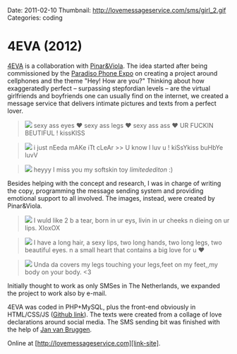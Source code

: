 Date: 2011-02-10
Thumbnail: http://lovemessageservice.com/sms/girl_2.gif
Categories: coding

# 4EVA (2012)

[4EVA][link-site] is a collaboration with [Pinar&Viola][link-collab1]. The idea started after being commissioned by the [Paradiso Phone Expo][commissioner] on creating a project around cellphones and the theme "Hey! How are you?" Thinking about how exaggeratedly perfect – surpassing stepfordian levels – are the virtual girlfriends and boyfriends one can usually find on the internet, we created a message service that delivers intimate pictures and texts from a perfect lover.


> [![](http://lovemessageservice.com/sms/girl_1.gif)][link-site] 
> sexy ass eyes ♥ sexy ass legs ♥ sexy ass ass ♥ UR FUCKIN BEUTIFUL ! kissKISS

> [![](http://lovemessageservice.com/sms/boy_16.gif)][link-site] 
> i just nEeda mAKe iTt cLeAr >>  U know l luv u ! kiSsYkiss buHbYe luvV

> [![](http://lovemessageservice.com/sms/boy_18.gif)][link-site]
> heyyy I miss you my softskin toy *limitedediton* :)

Besides helping with the concept and research, I was in charge of writing the copy, programming the message sending system and providing emotional support to all involved. The images, instead, were created by Pinar&Viola.

> [![](http://lovemessageservice.com/sms/girl_10.gif)][link-site]
> I wuld like 2 b a tear, born in ur eys, livin in ur cheeks n dieing on ur lips. XIoxOX

> [![](http://lovemessageservice.com/sms/girl_25.gif)][link-site]
> I have a long hair, a sexy lips, two long hands, two long legs, two beautiful eyes. n a small heart that contains a big love for u ♥

> [![](http://lovemessageservice.com/sms/boy_25.gif)][link-site]
> Unda da covers my legs touching your legs,feet on my feet,,my body on your body. \<3

Initially thought to work as only SMSes in The Netherlands, we expanded the project to work also by e-mail.

4EVA was coded in PHP+MySQL, plus the front-end obviously in HTML/CSS/JS ([Github link][git]). The texts were created from a collage of love declarations around social media. The SMS sending bit was finished with the help of [Jan van Bruggen][link-collab2].

Online at [http://lovemessageservice.com][link-site].

[commissioner]: http://phone-expo.nl/
[link-site]: http://lovemessageservice.com
[link-collab1]: http://pinar-viola.com
[link-collab2]: http://un.exposedcontents.com/
[git]: http://github.com/guimachiavelli/4EVA]
